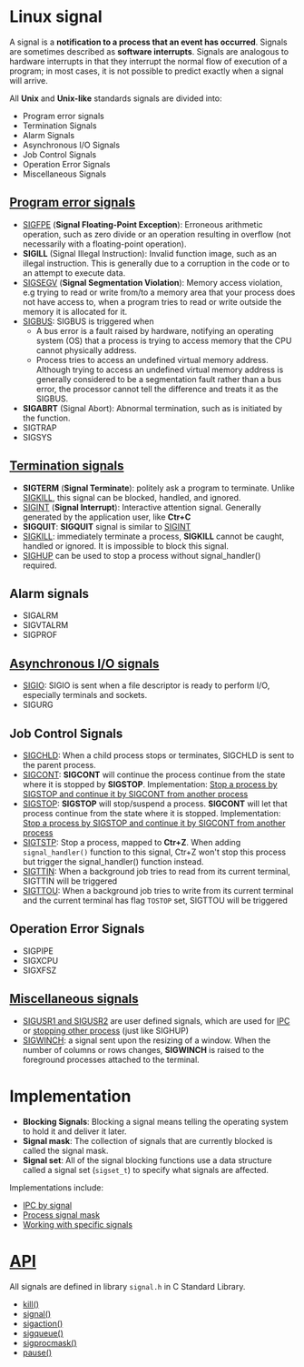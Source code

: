 # Linux signal
A signal is a **notification to a process that an event has occurred**. Signals are sometimes described as **software interrupts**. Signals are analogous to hardware interrupts in that they interrupt the normal flow of execution of a program; in most cases, it is not possible to predict exactly when a signal will arrive.

All **Unix** and **Unix-like** standards signals are divided into:
* Program error signals
* Termination Signals
* Alarm Signals
* Asynchronous I/O Signals
* Job Control Signals
* Operation Error Signals
* Miscellaneous Signals
## [Program error signals](Documents/Program%20error%20signals.md)
* [SIGFPE](Documents/Program%20error%20signals.md#sigfpe) (**Signal Floating-Point Exception**): Erroneous arithmetic operation, such as zero divide or an operation resulting in overflow (not necessarily with a floating-point operation).
* **SIGILL** (Signal Illegal Instruction): Invalid function image, such as an illegal instruction. This is generally due to a corruption in the code or to an attempt to execute data.
* [SIGSEGV](Documents/Program%20error%20signals.md#sigsegv) (**Signal Segmentation Violation**): Memory access violation, e.g trying to read or write from/to a memory area that your process does not have access to, when a program tries to read or write outside the memory it is allocated for it.
* [SIGBUS](Documents/Program%20error%20signals.md#sigbus): SIGBUS is triggered when
  * A bus error is a fault raised by hardware, notifying an operating system (OS) that a process is trying to access memory that the CPU cannot physically address.
  * Process tries to access an undefined virtual memory address. Although trying to access an undefined virtual memory address is generally considered to be a segmentation fault rather than a bus error, the processor cannot tell the difference and treats it as the SIGBUS.
* **SIGABRT** (Signal Abort): Abnormal termination, such as is initiated by the function.
* SIGTRAP
* SIGSYS

## [Termination signals](Documents/Termination%20signals.md)
* **SIGTERM** (**Signal Terminate**): politely ask a program to terminate. Unlike [SIGKILL](Working%20with%20specific%20signal.md#sigkill), this signal can be blocked, handled, and ignored.
* [SIGINT](Documents/Termination%20signals.md#sigtstp-and-sigint) (**Signal Interrupt**): Interactive attention signal. Generally generated by the application user, like **Ctr+C**
* **SIGQUIT**: **SIGQUIT** signal is similar to [SIGINT](Working%20with%20specific%20signal.md#sigtstp-and-sigint)
* [SIGKILL](Documents/Termination%20signals.md#sigkill): immediately terminate a process, **SIGKILL** cannot be caught, handled or ignored. It is impossible to block this signal.
* [SIGHUP](Documents/Termination%20signals.md#sighup) can be used to stop a process without signal_handler() required.
## Alarm signals
* SIGALRM  
* SIGVTALRM
* SIGPROF
## [Asynchronous I/O signals](Documents/Asynchronous%20IO%20signals.md)
* [SIGIO](Documents/Asynchronous%20IO%20signals.md): SIGIO is sent when a file descriptor is ready to perform I/O, especially terminals and sockets.
* SIGURG
## Job Control Signals
* [SIGCHLD](../Process/Process%20cloning/Signal%20for%20fork().md#sigchld): When a child process stops or terminates, SIGCHLD is sent to the parent process.
* [SIGCONT](../Process/system()%20for%20a%20process%20with%20infinite%20loop%20in%20the%20background.md#stop%20child_process%20by%20SIGSTOP%20and%20continue%20it%20by%20SIGCONT): **SIGCONT** will continue the process continue from the state where it is stopped by **SIGSTOP**. Implementation: [Stop a process by SIGSTOP and continue it by SIGCONT from another process](../Process/system()%20for%20a%20process%20with%20infinite%20loop%20in%20the%20background.md#stop-child_process-by-sigstop-and-continue-it-by-sigcont)
* [SIGSTOP](../Process/system()%20for%20a%20process%20with%20infinite%20loop%20in%20the%20background.md#stop%20child_process%20by%20SIGSTOP%20and%20continue%20it%20by%20SIGCONT): **SIGSTOP** will stop/suspend a process. **SIGCONT** will let that process continue from the state where it is stopped. Implementation: [Stop a process by SIGSTOP and continue it by SIGCONT from another process](../Process/system()%20for%20a%20process%20with%20infinite%20loop%20in%20the%20background.md#stop-child_process-by-sigstop-and-continue-it-by-sigcont)
* [SIGTSTP](Documents/Termination%20signals.md#sigtstp-and-sigint): Stop a process, mapped to **Ctr+Z**. When adding ``signal_handler()`` function to this signal, Ctr+Z won't stop this process but trigger the signal_handler() function instead.
* [SIGTTIN](Documents/SIGTTIN%20and%20SIGTTOU.md): When a background job tries to read from its current terminal, SIGTTIN will be triggered
* [SIGTTOU](Documents/SIGTTIN%20and%20SIGTTOU.md): When a background job tries to write from its current terminal and the current terminal has flag ``TOSTOP`` set, SIGTTOU will be triggered
## Operation Error Signals
* SIGPIPE
* SIGXCPU
* SIGXFSZ
## [Miscellaneous signals](Miscellaneous%20signals.md)
* [SIGUSR1 and SIGUSR2](Miscellaneous%20signals.md#sigusr1-and-sigusr2) are user defined signals, which are used for [IPC](Documents/IPC%20by%20signal.md) or [stopping other process](Documents/Termination%20signals.md#sighup) (just like SIGHUP)
* [SIGWINCH](Documents/Miscellaneous%20signals.md#sigwinch): a signal sent upon the resizing of a window. When the number of columns or rows changes, **SIGWINCH** is raised to the foreground processes attached to the terminal.

# Implementation

* **Blocking Signals**: Blocking a signal means telling the operating system to hold it and deliver it later. 
* **Signal mask**: The collection of signals that are currently blocked is called the signal mask.
* **Signal set**: All of the signal blocking functions use a data structure called a signal set (``sigset_t``) to specify what signals are affected.

Implementations include:
* [IPC by signal](Documents/IPC%20by%20signal.md)
* [Process signal mask](Documents/Process%20signal%20mask.md)
* [Working with specific signals](Documents/Working%20with%20specific%20signals.md)

# [API](API.md)

All signals are defined in library ``signal.h`` in C Standard Library.

* [kill()]()
* [signal()]()
* [sigaction()]()
* [sigqueue()]()
* [sigprocmask()]()
* [pause()]()
